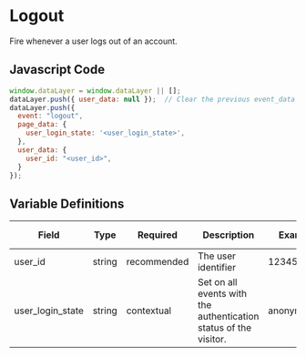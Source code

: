 # Logout

Fire whenever a user logs out of an account.

## Javascript Code

```js
window.dataLayer = window.dataLayer || [];
dataLayer.push({ user_data: null });  // Clear the previous event_data object.
dataLayer.push({
  event: "logout",
  page_data: {
    user_login_state: '<user_login_state>',
  },
  user_data: {
    user_id: "<user_id>",
  }
});
```

## Variable Definitions

|Field|Type|Required|Description|Example|Pattern|Min Length|Max Length|Minimum|Maximum|Multiple Of|
| --- | --- | --- | --- | --- | --- | --- | --- | --- | --- | --- |
|user_id|string|recommended|The user identifier|1234567890|
|user_login_state|string|contextual|Set on all events with the authentication status of the visitor.|anonymous|
